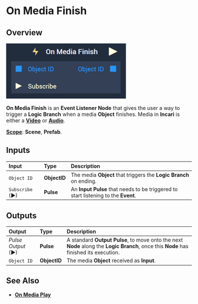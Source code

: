 # On Media Finish

## Overview

![The On Media Finish Node.](../../../.gitbook/assets/onmediafinish.png)

**On Media Finish** is an **Event Listener Node** that gives the user a way to trigger a **Logic Branch** when a media **Object** finishes. Media in **Incari** is either a [**Video**](../../../objects-and-types/scene-objects/3dobjects/video.md) or [**Audio**](../../../objects-and-types/scene-objects/audio.md). 

[**Scope**](../../overview.md#scopes): **Scene**, **Prefab**.


## Inputs

| Input | Type | Description |
|:---|:---|:---|
|`Object ID` | **ObjectID** | The media **Object** that triggers the **Logic Branch** on ending. |
| `Subscribe` (►)|**Pulse** | An **Input Pulse** that needs to be triggered to start listening to the **Event**. |



## Outputs

| Output | Type | Description |
| :--- | :--- | :--- |
| _Pulse Output_ \(►\) | **Pulse** | A standard **Output Pulse**, to move onto the next **Node** along the **Logic Branch**, once this **Node** has finished its execution. |
| `Object ID` | **ObjectID** | The media **Object** received as **Input**. |

## See Also

* [**On Media Play**](onmediaplay.md)

